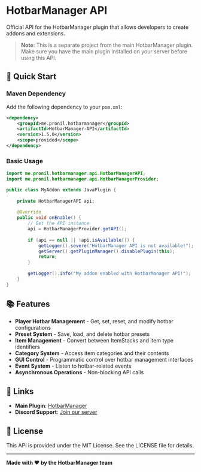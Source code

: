 # HotbarManager API

Official API for the HotbarManager plugin that allows developers to create addons and extensions.

> **Note**: This is a separate project from the main HotbarManager plugin. Make sure you have the main plugin installed on your server before using this API.

## 🚀 Quick Start

### Maven Dependency

Add the following dependency to your `pom.xml`:

```xml
<dependency>
    <groupId>me.pronil.hotbarmanager</groupId>
    <artifactId>HotbarManager-API</artifactId>
    <version>1.5.0</version>
    <scope>provided</scope>
</dependency>
```

### Basic Usage

```java
import me.pronil.hotbarmanager.api.HotbarManagerAPI;
import me.pronil.hotbarmanager.api.HotbarManagerProvider;

public class MyAddon extends JavaPlugin {
    
    private HotbarManagerAPI api;
    
    @Override
    public void onEnable() {
        // Get the API instance
        api = HotbarManagerProvider.getAPI();
        
        if (api == null || !api.isAvailable()) {
            getLogger().severe("HotbarManager API is not available!");
            getServer().getPluginManager().disablePlugin(this);
            return;
        }
        
        getLogger().info("My addon enabled with HotbarManager API!");
    }
}
```

## 📚 Features

- **Player Hotbar Management** - Get, set, reset, and modify hotbar configurations
- **Preset System** - Save, load, and delete hotbar presets
- **Item Management** - Convert between ItemStacks and item type identifiers
- **Category System** - Access item categories and their contents
- **GUI Control** - Programmatic control over hotbar management interfaces
- **Event System** - Listen to hotbar-related events
- **Asynchronous Operations** - Non-blocking API calls

## 🔗 Links

- **Main Plugin**: [HotbarManager](https://github.com/pronil/HotbarManager)
- **Discord Support**: [Join our server](https://discord.gg/g65kazuDaY)

## 📄 License

This API is provided under the MIT License. See the LICENSE file for details.

---

**Made with ❤️ by the HotbarManager team**
